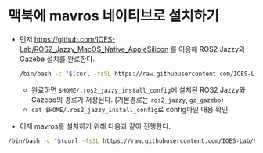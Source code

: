 # 맥북에 mavros 네이티브로 설치하기

- 먼저 https://github.com/IOES-Lab/ROS2_Jazzy_MacOS_Native_AppleSilicon 를 이용해 ROS2 Jazzy와 Gazebe 설치를 완료한다.
  
  ```bash
  /bin/bash -c "$(curl -fsSL https://raw.githubusercontent.com/IOES-Lab/ROS2_Jazzy_MacOS_Native_AppleSilicon/main/install.sh)"
  ```

  - 완료하면 `$HOME/.ros2_jazzy_install_config`에 설치된 ROS2 Jazzy와 Gazebo의 경로가 저장된다. (기본경로는 `ros2_jazzy`, `gz_gazebo`)
  - `cat $HOME/.ros2_jazzy_install_config`로 config파일 내용 확인
- 이제 mavros를 설치하기 위해 다음과 같이 진행한다.

```bash
/bin/bash -c "$(curl -fsSL https://raw.githubusercontent.com/IOES-Lab/ROS2_MAVROS_AppleSilicon/main/install.sh)"
```